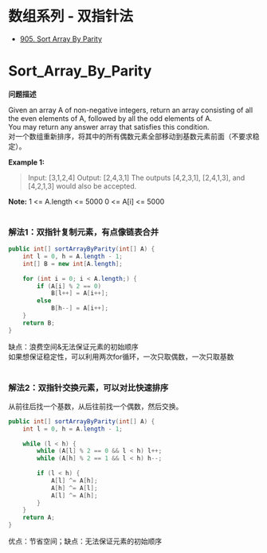 # 数组系列 - 双指针法

<!-- GFM-TOC -->
* [905. Sort Array By Parity](#Sort_Array_By_Parity)




# Sort_Array_By_Parity

**问题描述**

Given an array A of non-negative integers, return an array consisting of all the even elements of A, followed by all the odd elements of A.
<br/>
You may return any answer array that satisfies this condition.
<br/>
对一个数组重新排序，将其中的所有偶数元素全部移动到基数元素前面（不要求稳定）。

**Example 1:**
> Input: [3,1,2,4]
Output: [2,4,3,1]
The outputs [4,2,3,1], [2,4,1,3], and [4,2,1,3] would also be accepted.

**Note:**
1 <= A.length <= 5000
0 <= A[i] <= 5000
<br/>
<br/>

### 解法1：双指针复制元素，有点像链表合并
```java
public int[] sortArrayByParity(int[] A) {
    int l = 0, h = A.length - 1;
    int[] B = new int[A.length];
    
    for (int i = 0; i < A.length;) {
        if (A[i] % 2 == 0)
            B[l++] = A[i++];
        else
            B[h--] = A[i++];
    }
    return B;
}
```
缺点：浪费空间&无法保证元素的初始顺序
<br/>
如果想保证稳定性，可以利用两次for循环，一次只取偶数，一次只取基数
<br/>
<br/>

### 解法2：双指针交换元素，可以对比快速排序
从前往后找一个基数，从后往前找一个偶数，然后交换。
```java
public int[] sortArrayByParity(int[] A) {
    int l = 0, h = A.length - 1;
    
    while (l < h) {
        while (A[l] % 2 == 0 && l < h) l++;
        while (A[h] % 2 == 1 && l < h) h--;
        
        if (l < h) {
            A[l] ^= A[h];
            A[h] ^= A[l];
            A[l] ^= A[h];
        }
    }
    return A;
}
```
优点：节省空间；缺点：无法保证元素的初始顺序



